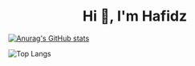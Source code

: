 <h1 align="center">Hi 👋, I'm Hafidz</h1>

[![Anurag's GitHub stats](https://github-readme-stats.vercel.app/api?username=mabdulhafidz&show_icons=true)](https://github.com/mabdulhafidz/github-readme-stats&show_icons=true)

![Top Langs](https://github-readme-stats.vercel.app/api/top-langs/?username=mabdulhafidz&layout=compact)
